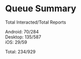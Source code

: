 # Queue Summary

Total Interacted/Total Reports

Android: 70/284  
Desktop: 135/587  
iOS: 29/59

Total: 234/929
